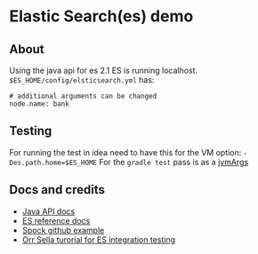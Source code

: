 # Elastic Search(es) demo

## About
Using the java api for es 2.1
ES is running localhost. `$ES_HOME/config/elsticsearch.yml` has:
```
# additional arguments can be changed
node.name: bank
``` 

## Testing
For running the test in idea need to have this for the VM option: `-Des.path.home=$ES_HOME`
For the `gradle test` pass is as a [jvmArgs](https://docs.gradle.org/current/dsl/org.gradle.api.tasks.testing.Test.html)

## Docs and credits
- [Java API docs](https://www.elastic.co/guide/en/elasticsearch/client/java-api/current/index.html)
- [ES reference docs](https://www.elastic.co/guide/en/elasticsearch/reference/current/index.html)
- [Spock github example](https://github.com/spockframework/spock-example)
- [Orr Sella turorial for ES integration testing](https://orrsella.com/2014/10/28/embedded-elasticsearch-server-for-scala-integration-tests/)

